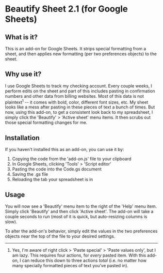 # Beautify Sheet 2.1 (for Google Sheets)

## What is it?

This is an add-on for Google Sheets. It strips special formatting from a sheet, and then applies new formatting (per two preferences objects) to the sheet.

## Why use it?

I use Google Sheets to track my checking account. Every couple weeks, I perform edits on the sheet and part of this includes pasting in confirmation numbers and other data from billing websites. Most of this data is not plaintext<sup>1</sup> -- it comes with bold, color, different font sizes, etc. My sheet looks like a mess after pasting in these pieces of text a bunch of times. But now, using this add-on, to get a consistent look back to my spreadsheet, I simply click the 'Beautify' > 'Active sheet' menu items. It then scrubs out those special formatting changes for me.

## Installation

If you haven't installed this as an add-on, you can use it by:

1. Copying the code from the 'add-on.js' file to your clipboard
2. In Google Sheets, clicking 'Tools' > 'Script editor'
3. Pasting the code into the Code.gs document
4. Saving the .gs file
5. Reloading the tab your spreadsheet is in

## Usage

You will now see a 'Beautify' menu item to the right of the 'Help' menu item. Simply click 'Beautify' and then click 'Active sheet'. The add-on will take a couple seconds to run (most of it is quick, but auto-resizing columns is slow).

To alter the add-on's behavior, simply edit the values in the two preferences objects near the top of the file to your desired settings.

---

1. Yes, I'm aware of right click > 'Paste special' > 'Paste values only', but I am lazy. This requires four actions, for *every* pasted item. With this add-on, I can reduce this down to three actions *total* (i.e. no matter how many specially formatted pieces of text you've pasted in).
